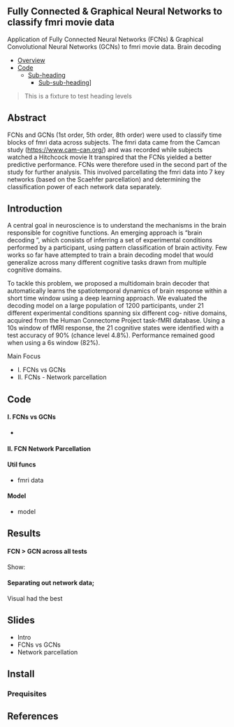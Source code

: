## Fully Connected & Graphical Neural Networks to classify fmri movie data 
Application of Fully Connected Neural Networks (FCNs) & Graphical Convolutional Neural Networks (GCNs) to fmri movie data. Brain decoding

- [Overview](#overview)
- [Code](#Code)
  * [Sub-heading](#sub-heading)
    + [Sub-sub-heading](#sub-sub-heading)]
 


> This is a fixture to test heading levels

<!-- toc -->

## Abstract

FCNs and GCNs (1st order, 5th order, 8th order) were used to classify time blocks of fmri data across subjects.
The fmri data came from the Camcan study (https://www.cam-can.org/) and was recorded while subjects watched a Hitchcock movie
It transpired that the FCNs yielded a better predictive performance. FCNs were therefore used in the second part of the study for further analysis. This involved parcellating the fmri data into 7 key networks (based on the Scaehfer parcellation) and determining the classification power of each network data separately. 

## Introduction 
A central goal in neuroscience is to understand the mechanisms in the brain responsible for cognitive functions. An emerging approach is “brain decoding ”, which consists of inferring a set of experimental conditions performed by a participant, using pattern classification of brain activity. Few works so far have attempted to train a brain decoding model that would generalize across many different cognitive tasks drawn from multiple cognitive domains.

To tackle this problem, we proposed a multidomain brain decoder that automatically learns the spatiotemporal dynamics of brain response within a short time window using a deep learning approach. We evaluated the decoding model on a large population of 1200 participants, under 21 different experimental conditions spanning six different cog- nitive domains, acquired from the Human Connectome Project task-fMRI database. Using a 10s window of fMRI response, the 21 cognitive states were identified with a test accuracy of 90% (chance level 4.8%). Performance remained good when using a 6s window (82%).

Main Focus 
- I. FCNs vs GCNs
- II. FCNs - Network parcellation

## Code

#### I. FCNs vs GCNs
-

#### II. FCN Network Parcellation

#### Util funcs
- fmri data
#### Model
- model

## Results 

#### FCN > GCN across all tests
Show:

#### Separating out network data;
Visual had the best 

## Slides
- Intro
- FCNs vs GCNs
- Network parcellation

## Install
### Prequisites


## References 
